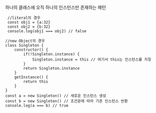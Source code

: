 하나의 클래스에 오직 하나의 인스턴스만 존재하는 패턴

	 //literal의 경우
	 const obj1 = {a:32}
	 const obj2 = {b:32}
	 console.log(obj1 === obj2) // false

	//new Object의 경우
	class Singleton {
		constructor() {
			if(!Singleton.instance) {
				Singleton.instance = this // 여기서 this는 인스턴스를 지칭
			}
			return Singleton.instance
		}
		getInstance() {
			return this
		}
	}
	const a = new Singleton() // 새로운 인스턴스 생성
	const b = new Singleton() // 조건문에 따라 기존 인스턴스 반환
	console.log(a === b) // true